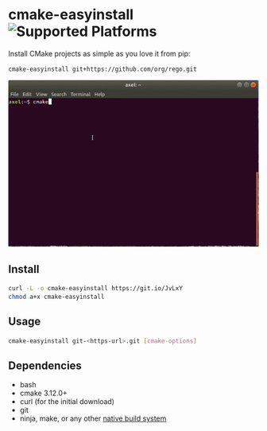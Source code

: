 # cmake-easyinstall ![Supported Platforms](https://img.shields.io/badge/platforms-linux%20|%20osx-blue.svg)

Install CMake projects as simple as you love it from pip:
```sh
cmake-easyinstall git+https://github.com/org/rego.git
```

![cmake-easyinstall demo](cmake_easyinstall_opt.gif)

## Install

```sh
curl -L -o cmake-easyinstall https://git.io/JvLxY
chmod a+x cmake-easyinstall
```

## Usage

```sh
cmake-easyinstall git-<https-url>.git [cmake-options]
```

## Dependencies

- bash
- cmake 3.12.0+
- curl (for the initial download)
- git
- ninja, make, or any other [native build system](https://cmake.org/cmake/help/v3.16/manual/cmake-generators.7.html)
